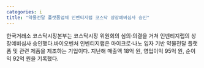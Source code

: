 ```yaml
---
categories: i
title: "약물전달 플랫폼업체 인벤티지랩 코스닥 상장예비심사 승인"
---
```

한국거래소 코스닥시장본부는 코스닥시장 위원회의 심의·의결을 거쳐 인벤티지랩의 상장예비심사 승인했다.바이오벤처 인벤티지랩은 마이크로·나노 입자 기반 약물전달 플랫폼 및 관련 제품을 제조하는 기업이다. 지난해 매출액 18억 원, 영업이익 95억 원, 순이익 92억 원을 기록했다.